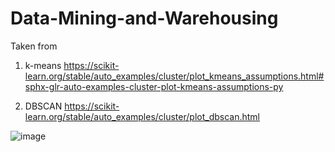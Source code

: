# Data-Mining-and-Warehousing

Taken from 
1. k-means
  https://scikit-learn.org/stable/auto_examples/cluster/plot_kmeans_assumptions.html#sphx-glr-auto-examples-cluster-plot-kmeans-assumptions-py


2. DBSCAN
  https://scikit-learn.org/stable/auto_examples/cluster/plot_dbscan.html
  
  
  
  
  
  ![image](https://user-images.githubusercontent.com/64421634/127815262-50a2daf8-1a76-457b-b003-02fb5d7a315d.png)

